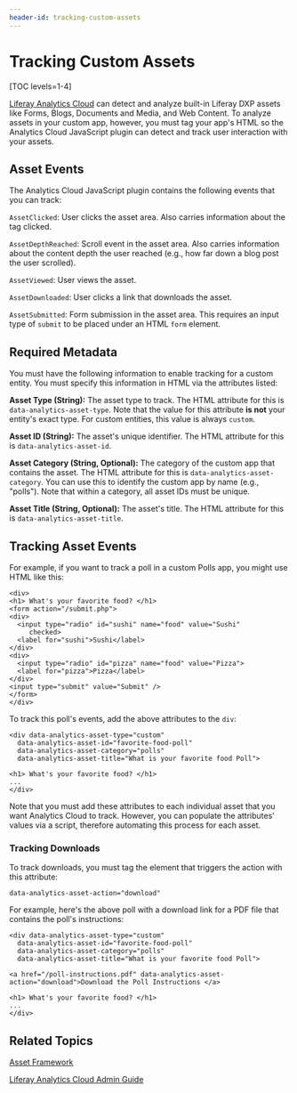 ```yaml
---
header-id: tracking-custom-assets
---
```


# Tracking Custom Assets

[TOC levels=1-4]

[Liferay Analytics Cloud](https://help.liferay.com/hc/en-us/categories/360000608871-Liferay-Analytics-Cloud-Admin-Guide) 
can detect and analyze built-in Liferay DXP assets like Forms, Blogs, Documents 
and Media, and Web Content. To analyze assets in your custom app, however, you 
must tag your app's HTML so the Analytics Cloud JavaScript plugin can detect and 
track user interaction with your assets. 

## Asset Events

The Analytics Cloud JavaScript plugin contains the following events that you can 
track: 

`AssetClicked`: User clicks the asset area. Also carries information about the 
tag clicked. 

`AssetDepthReached`: Scroll event in the asset area. Also carries information 
about the content depth the user reached (e.g., how far down a blog post the 
user scrolled). 

`AssetViewed`: User views the asset. 

`AssetDownloaded`: User clicks a link that downloads the asset. 

`AssetSubmitted`: Form submission in the asset area. This requires an input 
type of `submit` to be placed under an HTML `form` element. 

## Required Metadata

You must have the following information to enable tracking for a custom entity. 
You must specify this information in HTML via the attributes listed: 

**Asset Type (String):** The asset type to track. The HTML attribute for this is 
`data-analytics-asset-type`. Note that the value for this attribute **is not** 
your entity's exact type. For custom entities, this value is always `custom`. 

**Asset ID (String):** The asset's unique identifier. The HTML attribute for 
this is `data-analytics-asset-id`. 

**Asset Category (String, Optional):** The category of the custom app that 
contains the asset. The HTML attribute for this is 
`data-analytics-asset-category`. You can use this to identify the custom app by 
name (e.g., "polls"). Note that within a category, all asset IDs must be unique. 

**Asset Title (String, Optional):** The asset's title. The HTML attribute for 
this is `data-analytics-asset-title`. 

## Tracking Asset Events

For example, if you want to track a poll in a custom Polls app, you might use
HTML like this: 

    <div>
    <h1> What's your favorite food? </h1>
    <form action="/submit.php">
    <div>
      <input type="radio" id="sushi" name="food" value="Sushi"
         checked>
      <label for="sushi">Sushi</label>
    </div>
    <div>
      <input type="radio" id="pizza" name="food" value="Pizza">
      <label for="pizza">Pizza</label>
    </div>
    <input type="submit" value="Submit" />
    </form>
    </div>

To track this poll's events, add the above attributes to the `div`: 

    <div data-analytics-asset-type="custom"
      data-analytics-asset-id="favorite-food-poll"
      data-analytics-asset-category="polls"
      data-analytics-asset-title="What is your favorite food Poll">

    <h1> What's your favorite food? </h1>
    ...
    </div>

Note that you must add these attributes to each individual asset that you want 
Analytics Cloud to track. However, you can populate the attributes' values via a 
script, therefore automating this process for each asset. 

### Tracking Downloads

To track downloads, you must tag the element that triggers the action with this 
attribute:

    data-analytics-asset-action="download"

For example, here's the above poll with a download link for a PDF file that 
contains the poll's instructions: 

    <div data-analytics-asset-type="custom"
      data-analytics-asset-id="favorite-food-poll"
      data-analytics-asset-category="polls"
      data-analytics-asset-title="What is your favorite food Poll">

    <a href="/poll-instructions.pdf" data-analytics-asset-action="download">Download the Poll Instructions </a>

    <h1> What's your favorite food? </h1>
    ...
    </div>

## Related Topics

[Asset Framework](/docs/7-1/tutorials/-/knowledge_base/t/asset-framework)

[Liferay Analytics Cloud Admin Guide](https://help.liferay.com/hc/en-us/categories/360000608871-Liferay-Analytics-Cloud-Admin-Guide)
